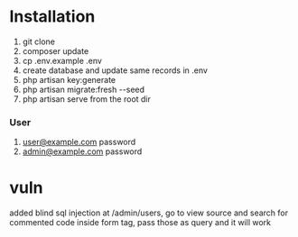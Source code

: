 # Installation
1. git clone
2. composer update
3. cp .env.example .env
4. create database and update same records in .env
5. php artisan key:generate
6. php artisan migrate:fresh --seed
7. php artisan serve from the root dir

### User
1. user@example.com password
2. admin@example.com password


# vuln
added blind sql injection at /admin/users, go to view source and search for commented code inside form tag, pass those as query and it will work

